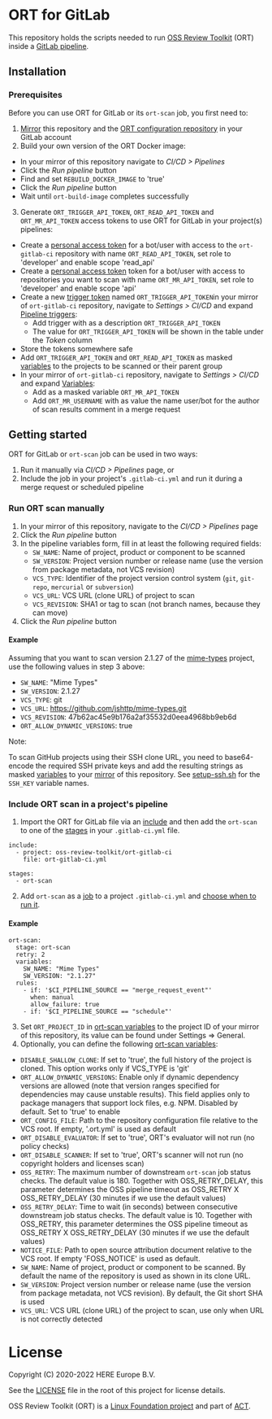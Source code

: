 # ORT for GitLab

This repository holds the scripts needed to run [OSS Review Toolkit][ort] (ORT) inside a [GitLab pipeline][gitlab-pipelines].

## Installation

### Prerequisites

Before you can use ORT for GitLab or its `ort-scan` job, you first need to:

1. [Mirror][gitlab-mirror] this repository and the [ORT configuration repository][ort-configuration-repo] in your GitLab account
2. Build your own version of the ORT Docker image:
  * In your mirror of this repository navigate to *CI/CD > Pipelines*
  * Click the *Run pipeline* button
  * Find and set `REBUILD_DOCKER_IMAGE` to 'true'
  * Click the *Run pipeline* button
  * Wait until `ort-build-image` completes successfully
3. Generate `ORT_TRIGGER_API_TOKEN`,  `ORT_READ_API_TOKEN` and `ORT_MR_API_TOKEN` access tokens to use ORT for GitLab in your project(s) pipelines:
  * Create a [personal access token][gitlab-personal-access-tokens] for a bot/user with access to the `ort-gitlab-ci` repository with name `ORT_READ_API_TOKEN`, set role to 'developer' and enable scope 'read_api'
  * Create a [personal access token][gitlab-personal-access-tokens] token for a bot/user with access to repositories you want to scan with name `ORT_MR_API_TOKEN`, set role to 'developer' and enable scope 'api'
  * Create a new [trigger token][gitlab-trigger-token] named `ORT_TRIGGER_API_TOKEN`in your mirror of `ort-gitlab-ci` repository, navigate to *Settings > CI/CD* and expand [Pipeline triggers][gitlab-trigger-token]:
    * Add trigger with as a description `ORT_TRIGGER_API_TOKEN`
    * The value for `ORT_TRIGGER_API_TOKEN` will be shown in the table under the _Token_ column
  * Store the tokens somewhere safe
  * Add `ORT_TRIGGER_API_TOKEN` and `ORT_READ_API_TOKEN` as masked [variables][gitlab-variables] to the projects to be scanned or their parent group
  * In your mirror of `ort-gitlab-ci` repository, navigate to *Settings > CI/CD* and expand [Variables][gitlab-variables]:
    * Add as a masked variable `ORT_MR_API_TOKEN` 
    * Add `ORT_MR_USERNAME` with as value the name user/bot for the author of scan results comment in a merge request

## Getting started

ORT for GitLab or `ort-scan` job can be used in two ways:

1. Run it manually via *CI/CD > Pipelines* page, or
2. Include the job in your project's `.gitlab-ci.yml` and run it during a merge request or scheduled pipeline

### Run ORT scan manually

1. In your mirror of this repository, navigate to the *CI/CD > Pipelines* page
2. Click the *Run pipeline* button
3. In the pipeline variables form, fill in at least the following required fields:
   - `SW_NAME`: Name of project, product or component to be scanned
   - `SW_VERSION`: Project version number or release name (use the version from package metadata, not VCS revision)
   - `VCS_TYPE`: Identifier of the project version control system (`git`, `git-repo`, `mercurial` or `subversion`)
   - `VCS_URL`: VCS URL (clone URL) of project to scan
   - `VCS_REVISION`: SHA1 or tag to scan (not branch names, because they can move)
4. Click the *Run pipeline* button

#### Example

Assuming that you want to scan version 2.1.27 of the [mime-types][mime-types] project, use the following values in step 3 above:

- `SW_NAME`: "Mime Types"
- `SW_VERSION`: 2.1.27
- `VCS_TYPE`: git
- `VCS_URL`: https://github.com/jshttp/mime-types.git
- `VCS_REVISION`: 47b62ac45e9b176a2af35532d0eea4968bb9eb6d
- `ORT_ALLOW_DYNAMIC_VERSIONS`: true

Note:

To scan GitHub projects using their SSH clone URL, you need to base64-encode the required SSH private keys and add the resulting strings as masked [variables][gitlab-variables] to your [mirror][gitlab-mirror] of this repository. See [setup-ssh.sh](./scripts/setup-ssh.sh) for the `SSH_KEY` variable names.

### Include ORT scan in a project's pipeline
1. Import the ORT for GitLab file via an [include][gitlab-include] and then add the `ort-scan` to one of the [stages][gitlab-stages] in your `.gitlab-ci.yml` file.

```
include:
  - project: oss-review-toolkit/ort-gitlab-ci
    file: ort-gitlab-ci.yml

stages:
  - ort-scan
```

2. Add `ort-scan` as a [job][gitlab-job] to a project `.gitlab-ci.yml` and [choose when to run it][gitlab-job-control].

#### Example

```
ort-scan:
  stage: ort-scan
  retry: 2
  variables:
    SW_NAME: "Mime Types"
    SW_VERSION: "2.1.27"
  rules:
    - if: '$CI_PIPELINE_SOURCE == "merge_request_event"'
      when: manual
      allow_failure: true
    - if: '$CI_PIPELINE_SOURCE == "schedule"'
```

3. Set `ORT_PROJECT_ID` in [ort-scan variables][gitlab-variables] to the project ID of your mirror of this repository, its value can be found under Settings => General.
4. Optionally, you can define the following [ort-scan variables][gitlab-variables]:

- `DISABLE_SHALLOW_CLONE`: If set to 'true', the full history of the project is cloned. This option works only if VCS_TYPE is 'git'
- `ORT_ALLOW_DYNAMIC_VERSIONS`: Enable only if dynamic dependency versions are allowed (note that version ranges specified for dependencies may cause unstable results). This field applies only to package managers that support lock files, e.g. NPM. Disabled by default. Set to 'true' to enable
- `ORT_CONFIG_FILE`: Path to the repository configuration file relative to the VCS root. If empty, '.ort.yml' is used as default
- `ORT_DISABLE_EVALUATOR`: If set to 'true', ORT's evaluator will not run (no policy checks)
- `ORT_DISABLE_SCANNER`: If set to 'true', ORT's scanner will not run (no copyright holders and licenses scan)
- `OSS_RETRY`: The maximum number of downstream `ort-scan` job status checks. The default value is 180. Together with OSS_RETRY_DELAY, this parameter determines the OSS pipeline timeout as OSS_RETRY X OSS_RETRY_DELAY (30 minutes if we use the default values)
- `OSS_RETRY_DELAY`: Time to wait (in seconds) between consecutive downstream job status checks. The default value is 10. Together with OSS_RETRY, this parameter determines the OSS pipeline timeout as OSS_RETRY X OSS_RETRY_DELAY (30 minutes if we use the default values)
- `NOTICE_FILE`: Path to open source attribution document relative to the VCS root. If empty 'FOSS_NOTICE' is used as default.
- `SW_NAME`: Name of project, product or component to be scanned. By default the name of the repository is used as shown in its clone URL.
- `SW_VERSION`: Project version number or release name (use the version from package metadata, not VCS revision). By default, the Git short SHA is used
- `VCS_URL`: VCS URL (clone URL) of the project to scan, use only when URL is not correctly detected

# License

Copyright (C) 2020-2022 HERE Europe B.V.

See the [LICENSE](./LICENSE) file in the root of this project for license details.

OSS Review Toolkit (ORT) is a [Linux Foundation project](https://www.linuxfoundation.org) and part of [ACT](https://automatecompliance.org/).

[gitlab-include]: https://docs.gitlab.com/ee/ci/yaml/#include
[gitlab-job]: https://docs.gitlab.com/ee/ci/jobs
[gitlab-job-control]: https://docs.gitlab.com/ee/ci/jobs/job_control.html
[gitlab-mirror]: https://docs.gitlab.com/ee/user/project/repository/mirror
[gitlab-personal-access-tokens]: https://docs.gitlab.com/ee/user/profile/personal_access_tokens.html
[gitlab-pipelines]: https://docs.gitlab.com/ee/ci/pipelines/
[gitlab-project-access-tokens]: https://docs.gitlab.com/ee/user/project/settings/project_access_tokens.html#creating-a-project-access-token
[gitlab-stages]: https://docs.gitlab.com/ee/ci/yaml/#stages
[gitlab-trigger-token]: https://docs.gitlab.com/ee/ci/triggers/#adding-a-new-trigger
[gitlab-variables]: https://docs.gitlab.com/ee/ci/variables/#create-a-custom-variable-in-the-ui
[mime-types]: https://github.com/jshttp/mime-types.git
[ort]: https://github.com/oss-review-toolkit/ort
[ort-configuration-repo]: https://gitlab.com/tsteenbe/ort-configuration
